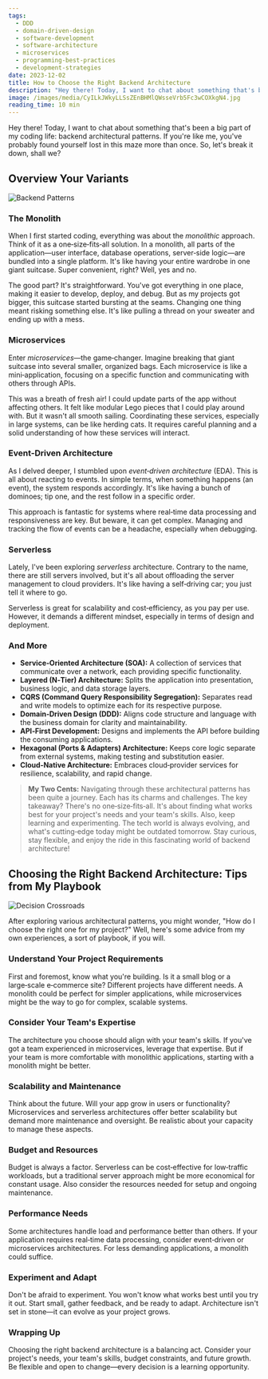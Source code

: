 ```yaml
---
tags:
  - DDD
  - domain-driven-design
  - software-development
  - software-architecture
  - microservices
  - programming-best-practices
  - development-strategies
date: 2023-12-02
title: How to Choose the Right Backend Architecture
description: "Hey there! Today, I want to chat about something that's been a big part of my coding life: backend architectural patterns. If you're like me, you've probably found yourself lost in this maze more than once. So, let's break it down, shall we?"
image: /images/media/CyILkJWkyLLSsZEnBHMlQWsseVrb5Fc3wCOXkgN4.jpg
reading_time: 10 min
---
```


Hey there! Today, I want to chat about something that's been a big part of my coding life: backend architectural patterns. If you're like me, you've probably found yourself lost in this maze more than once. So, let's break it down, shall we?

## Overview Your Variants

![Backend Patterns](/images/media/banD0S7U2bSauhXgGTpLIA9ttBKAzKGgmYiy5Ad7.jpg)

### The Monolith

When I first started coding, everything was about the _monolithic_ approach. Think of it as a one‑size‑fits‑all solution. In a monolith, all parts of the application—user interface, database operations, server‑side logic—are bundled into a single platform. It's like having your entire wardrobe in one giant suitcase. Super convenient, right? Well, yes and no.

The good part? It's straightforward. You've got everything in one place, making it easier to develop, deploy, and debug. But as my projects got bigger, this suitcase started bursting at the seams. Changing one thing meant risking something else. It's like pulling a thread on your sweater and ending up with a mess.

### Microservices

Enter _microservices_—the game‑changer. Imagine breaking that giant suitcase into several smaller, organized bags. Each microservice is like a mini‑application, focusing on a specific function and communicating with others through APIs.

This was a breath of fresh air! I could update parts of the app without affecting others. It felt like modular Lego pieces that I could play around with. But it wasn't all smooth sailing. Coordinating these services, especially in large systems, can be like herding cats. It requires careful planning and a solid understanding of how these services will interact.

### Event‑Driven Architecture

As I delved deeper, I stumbled upon _event‑driven architecture_ (EDA). This is all about reacting to events. In simple terms, when something happens (an event), the system responds accordingly. It's like having a bunch of dominoes; tip one, and the rest follow in a specific order.

This approach is fantastic for systems where real‑time data processing and responsiveness are key. But beware, it can get complex. Managing and tracking the flow of events can be a headache, especially when debugging.

### Serverless

Lately, I've been exploring _serverless_ architecture. Contrary to the name, there are still servers involved, but it's all about offloading the server management to cloud providers. It's like having a self‑driving car; you just tell it where to go.

Serverless is great for scalability and cost‑efficiency, as you pay per use. However, it demands a different mindset, especially in terms of design and deployment.

### And More

- **Service‑Oriented Architecture (SOA):** A collection of services that communicate over a network, each providing specific functionality.
- **Layered (N‑Tier) Architecture:** Splits the application into presentation, business logic, and data storage layers.
- **CQRS (Command Query Responsibility Segregation):** Separates read and write models to optimize each for its respective purpose.
- **Domain‑Driven Design (DDD):** Aligns code structure and language with the business domain for clarity and maintainability.
- **API‑First Development:** Designs and implements the API before building the consuming applications.
- **Hexagonal (Ports & Adapters) Architecture:** Keeps core logic separate from external systems, making testing and substitution easier.
- **Cloud‑Native Architecture:** Embraces cloud‑provider services for resilience, scalability, and rapid change.

> **My Two Cents:**
> Navigating through these architectural patterns has been quite a journey. Each has its charms and challenges. The key takeaway? There's no one‑size‑fits‑all. It's about finding what works best for your project's needs and your team's skills.
> Also, keep learning and experimenting. The tech world is always evolving, and what's cutting‑edge today might be outdated tomorrow. Stay curious, stay flexible, and enjoy the ride in this fascinating world of backend architecture!

## Choosing the Right Backend Architecture: Tips from My Playbook

![Decision Crossroads](/images/media/w3MiHHk5B2x1TNf4jYovuLbewIJBaDFUbhknQJlf.jpg)

After exploring various architectural patterns, you might wonder, "How do I choose the right one for my project?" Well, here's some advice from my own experiences, a sort of playbook, if you will.

### Understand Your Project Requirements

First and foremost, know what you're building. Is it a small blog or a large‑scale e‑commerce site? Different projects have different needs. A monolith could be perfect for simpler applications, while microservices might be the way to go for complex, scalable systems.

### Consider Your Team's Expertise

The architecture you choose should align with your team's skills. If you've got a team experienced in microservices, leverage that expertise. But if your team is more comfortable with monolithic applications, starting with a monolith might be better.

### Scalability and Maintenance

Think about the future. Will your app grow in users or functionality? Microservices and serverless architectures offer better scalability but demand more maintenance and oversight. Be realistic about your capacity to manage these aspects.

### Budget and Resources

Budget is always a factor. Serverless can be cost‑effective for low‑traffic workloads, but a traditional server approach might be more economical for constant usage. Also consider the resources needed for setup and ongoing maintenance.

### Performance Needs

Some architectures handle load and performance better than others. If your application requires real‑time data processing, consider event‑driven or microservices architectures. For less demanding applications, a monolith could suffice.

### Experiment and Adapt

Don't be afraid to experiment. You won't know what works best until you try it out. Start small, gather feedback, and be ready to adapt. Architecture isn't set in stone—it can evolve as your project grows.

### Wrapping Up

Choosing the right backend architecture is a balancing act. Consider your project's needs, your team's skills, budget constraints, and future growth. Be flexible and open to change—every decision is a learning opportunity.
